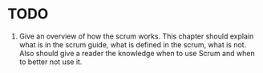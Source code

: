 # TODO
1. Give an overview of how the scrum works. This chapter should explain what is in the scrum guide, what is defined in the scrum, what is not. Also should give a reader the knowledge when to use Scrum and when to better not use it.